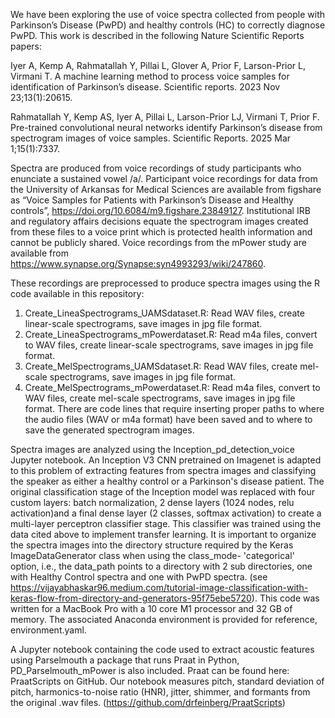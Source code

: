 We have been exploring the use of voice spectra collected from people with Parkinson’s Disease (PwPD) and healthy controls (HC) to correctly diagnose PwPD.  This work is described in the following Nature Scientific Reports papers:

Iyer A, Kemp A, Rahmatallah Y, Pillai L, Glover A, Prior F, Larson-Prior L, Virmani T. A machine learning method to process voice samples for identification of Parkinson’s disease. Scientific reports. 2023 Nov 23;13(1):20615.

Rahmatallah Y, Kemp AS, Iyer A, Pillai L, Larson-Prior LJ, Virmani T, Prior F. Pre-trained convolutional neural networks identify Parkinson’s disease from spectrogram images of voice samples. Scientific Reports. 2025 Mar 1;15(1):7337.

Spectra are produced from voice recordings of study participants who enunciate a sustained vowel /a/. Participant voice recordings for data from the University of Arkansas for Medical Sciences are available from figshare as “Voice Samples for Patients with Parkinson’s Disease and Healthy controls”, https://doi.org/10.6084/m9.figshare.23849127. Institutional IRB and regulatory affairs decisions equate the spectrogram images created from these files to a voice print which is protected health information and cannot be publicly shared.  Voice recordings from the mPower study are available from https://www.synapse.org/Synapse:syn4993293/wiki/247860.

These recordings are preprocessed to produce spectra images using the R code available in this repository:
1.	Create_LineaSpectrograms_UAMSdataset.R: Read WAV files, create linear-scale spectrograms, save images in jpg file format.
2.	Create_LineaSpectrograms_mPowerdataset.R: Read m4a files, convert to WAV files, create linear-scale spectrograms, save images in jpg file format.
3.	Create_MelSpectrograms_UAMSdataset.R: Read WAV files, create mel-scale spectrograms, save images in jpg file format.
4.	Create_MelSpectrograms_mPowerdataset.R: Read m4a files, convert to WAV files, create mel-scale spectrograms, save images in jpg file format.
There are code lines that require inserting proper paths to where the audio files (WAV or m4a format) have been saved and to where to save the generated spectrogram images. 
 
Spectra images are analyzed using the Inception_pd_detection_voice Jupyter notebook.  An Inception V3 CNN pretrained on Imagenet is adapted to this problem of extracting features from spectra images and classifying the speaker as either a healthy control or a Parkinson's disease patient. The original classification stage of the Inception model was replaced with four custom layers: batch normalization, 2 dense layers (1024 nodes, relu activation)and a final dense layer (2 classes, softmax activation) to create a multi-layer perceptron classifier stage. This classifier was trained using the data cited above to implement transfer learning. It is important to organize the spectra images into the directory structure required by the Keras ImageDataGenerator class when using the class_mode- 'categorical' option, i.e., the data_path points to a directory with 2 sub directories, one with Healthy Control spectra and one with PwPD spectra. (see https://vijayabhaskar96.medium.com/tutorial-image-classification-with-keras-flow-from-directory-and-generators-95f75ebe5720). This code was written for a MacBook Pro with a 10 core M1 processor and 32 GB of memory. The associated Anaconda environment is provided for reference, environment.yaml.
 
A Jupyter notebook containing the code used to extract acoustic features using Parselmouth a package that runs Praat in Python, PD_Parselmouth_mPower is also included. Praat can be found here:  PraatScripts on GitHub.  Our notebook measures pitch, standard deviation of pitch, harmonics-to-noise ratio (HNR), jitter, shimmer, and formants from the original .wav files. 
(https://github.com/drfeinberg/PraatScripts)
